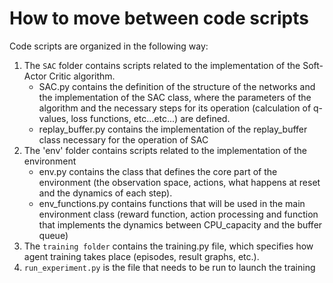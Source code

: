 # How to move between code scripts

Code scripts are organized in the following way:
1. The `SAC` folder contains scripts related to the implementation of the Soft-Actor Critic algorithm.
      - SAC.py contains the definition of the structure of the networks and the implementation of the SAC class, where the parameters of the algorithm and the necessary steps for its operation (calculation of q-values, loss functions, etc...etc...) are defined.
      - replay_buffer.py contains the implementation of the replay_buffer class necessary for the operation of SAC
2. The 'env' folder contains scripts related to the implementation of the environment
      - env.py contains the class that defines the core part of the environment (the observation space, actions, what happens at reset and the dynamics of each step).
      - env_functions.py contains functions that will be used in the main environment class (reward function, action processing and function that implements the dynamics between CPU_capacity and the buffer queue)
3. The `training folder` contains the training.py file, which specifies how agent training takes place (episodes, result graphs, etc.).
4. `run_experiment.py` is the file that needs to be run to launch the training
